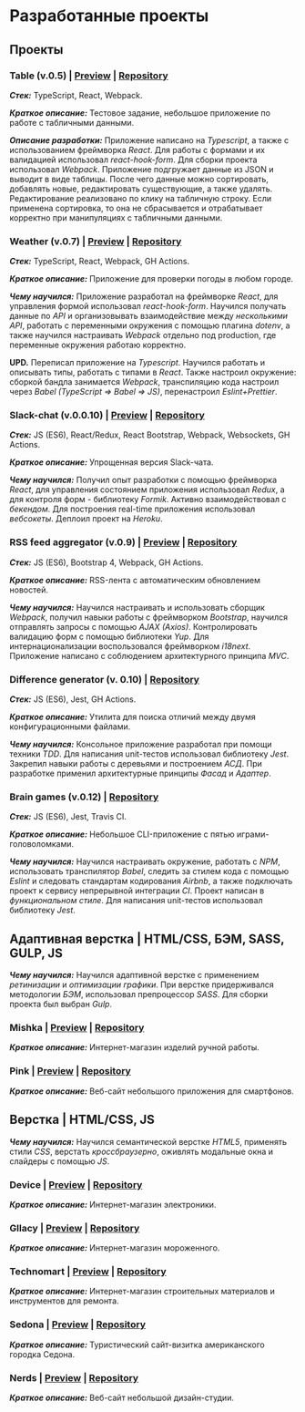 # Разработанные проекты

## Проекты

### **Table (v.0.5)** | [Preview](https://test-task-bim-info-ru.amalker.now.sh/) | [Repository](https://github.com/it-amalker/test-task-bim-info-ru)

***Стек:*** TypeScript, React, Webpack.

***Краткое описание:*** Тестовое задание, небольшое приложение по работе с табличными данными.

***Описание разработки:*** Приложение написано на *Typescript*, а также с использованием фреймворка *React*. Для работы с формами и их валидацией использовал *react-hook-form*. Для сборки проекта использовал *Webpack*. Приложение подгружает данные из JSON и выводит в виде таблицы. После чего данные можно сортировать, добавлять новые, редактировать существующие, а также удалять. Редактирование реализовано по клику на табличную строку. Если применена сортировка, то она не сбрасывается и отрабатывает корректно при манипуляциях с табличными данными.

### **Weather (v.0.7)** | [Preview](https://weather-puce.now.sh/) | [Repository](https://github.com/it-amalker/Weather)

***Стек:*** TypeScript, React, Webpack, GH Actions.

***Краткое описание:*** Приложение для проверки погоды в любом городе.

***Чему научился:*** Приложение разработал на фреймворке *React*, для управления формой использовал *react-hook-form*. Научился получать данные по *API* и организовывать взаимодействие между *несколькими API*, работать с переменными окружения с помощью плагина *dotenv*, а также научился настраивать *Webpack* отдельно под production, где переменные окружения работаю корректно.

**UPD.** Переписал приложение на *Typescript*. Научился работать и описывать типы, работать с типами в *React*. Также настроил окружение: сборкой бандла занимается *Webpack*, транспиляцию кода настроил через *Babel (TypeScript => Babel => JS)*, перенастроил *Eslint+Prettier*.

### **Slack-chat (v.0.0.10)** | [Preview](https://fast-lake-13387.herokuapp.com/) | [Repository](https://github.com/it-amalker/frontend-project-lvl4)

***Стек:*** JS (ES6), React/Redux, React Bootstrap, Webpack, Websockets, GH Actions.

***Краткое описание:*** Упрощенная версия Slack-чата.

***Чему научился:*** Получил опыт разработки с помощью фреймворка *React*, для управления состоянием приложения использовал *Redux*, а для контроля форм - библиотеку *Formik*. Активно взаимодействовал с *бекендом*. Для построения real-time приложения использовал *вебсокеты*. Деплоил проект на *Heroku*.

### **RSS feed aggregator (v.0.9)** | [Preview](https://frontend-project-lvl3-nu.now.sh/) | [Repository](https://github.com/it-amalker/frontend-project-lvl3)

***Стек:*** JS (ES6), Bootstrap 4, Webpack, GH Actions.

***Краткое описание:*** RSS-лента с автоматическим обновлением новостей.

***Чему научился:*** Научился настраивать и использовать сборщик *Webpack*, получил навыки работы с фреймворком *Bootstrap*, научился отправлять запросы с помощью *AJAX (Axios)*. Контролировать валидацию форм с помощью библиотеки *Yup*. Для интернационализации воспользовался фреймворком *i18next*. Приложение написано с соблюдением архитектурного принципа *MVC*.

### **Difference generator (v. 0.10)** | [Repository](https://github.com/it-amalker/frontend-project-lvl2)

***Стек:*** JS (ES6), Jest, GH Actions.

***Краткое описание:*** Утилита для поиска отличий между двумя конфигурационными файлами.

***Чему научился:*** Консольное приложение разработал при помощи техники *TDD*. Для написания unit-тестов использовал библиотеку *Jest*. Закрепил навыки работы с деревьями и построением *АСД*. При разработке применил архитектурные принципы *Фасад* и *Адаптер*.

### **Brain games (v.0.12)** | [Repository](https://github.com/it-amalker/frontend-project-lvl1)

***Стек:*** JS (ES6), Jest, Travis CI.

***Краткое описание:*** Небольшое CLI-приложение с пятью играми-головоломками.

***Чему научился:*** Научился настраивать окружение, работать с *NPM*, использовать транспилятор *Babel*, следить за стилем кода с помощью *Eslint* и следовать стандартам кодирования *Airbnb*, а также подключать проект к сервису непрерывной интеграции *CI*. Проект написан в *функциональном стиле*. Для написания unit-тестов использовал библиотеку *Jest*.

## Адаптивная верстка | HTML/CSS, БЭМ, SASS, GULP, JS

***Чему научился:*** Научился адаптивной верстке с применением *ретинизации* и *оптимизации графики*. При верстке придерживался методологии *БЭМ*, использовал препроцессор *SASS*. Для сборки проекта был выбран *Gulp*.

### **Mishka** | [Preview](https://it-amalker.github.io/mishka/build) | [Repository](https://github.com/it-amalker/mishka)

***Краткое описание:*** Интернет-магазин изделий ручной работы.

### **Pink** | [Preview](https://it-amalker.github.io/pink/build) | [Repository](https://github.com/it-amalker/pink)

***Краткое описание:*** Веб-сайт небольшого приложения для смартфонов.

## Верстка | HTML/CSS, JS

***Чему научился:*** Научился семантической верстке *HTML5*, применять стили *CSS*, верстать *кроссбраузерно*, оживлять модальные окна и слайдеры с помощью *JS*.


### **Device** | [Preview](https://it-amalker.github.io/device/index.html) | [Repository](https://github.com/it-amalker/device)

***Краткое описание:*** Интернет-магазин электроники.


### **Gllacy** | [Preview](https://it-amalker.github.io/gllacy/) | [Repository](https://github.com/it-amalker/gllacy)

***Краткое описание:*** Интернет-магазин мороженного.


### **Technomart** | [Preview](https://it-amalker.github.io/technomart/index.html) | [Repository](https://github.com/it-amalker/technomart)

***Краткое описание:*** Интернет-магазин строительных материалов и инструментов для ремонта.


### **Sedona** | [Preview](https://it-amalker.github.io/sedona/index.html) | [Repository](https://github.com/it-amalker/sedona)

***Краткое описание:*** Туристический сайт-визитка американского городка Седона.


### **Nerds** | [Preview](https://it-amalker.github.io/nerds) | [Repository](https://github.com/it-amalker/nerds)

***Краткое описание:*** Веб-сайт небольшой дизайн-студии.
